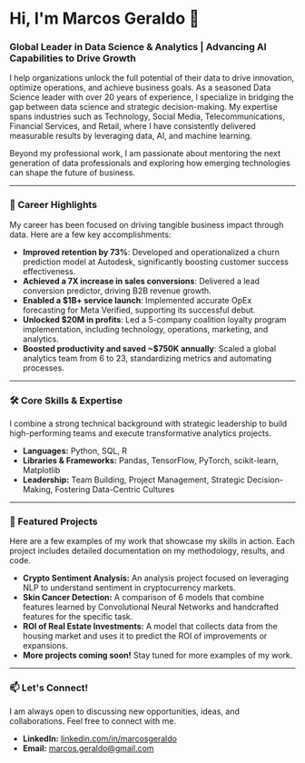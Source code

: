 # Hi, I'm Marcos Geraldo 👋

### Global Leader in Data Science & Analytics | Advancing AI Capabilities to Drive Growth

I help organizations unlock the full potential of their data to drive innovation, optimize operations, and achieve business goals. As a seasoned Data Science leader with over 20 years of experience, I specialize in bridging the gap between data science and strategic decision-making. My expertise spans industries such as Technology, Social Media, Telecommunications, Financial Services, and Retail, where I have consistently delivered measurable results by leveraging data, AI, and machine learning.

Beyond my professional work, I am passionate about mentoring the next generation of data professionals and exploring how emerging technologies can shape the future of business.

---

### 🚀 Career Highlights

My career has been focused on driving tangible business impact through data. Here are a few key accomplishments:

* **Improved retention by 73%**: Developed and operationalized a churn prediction model at Autodesk, significantly boosting customer success effectiveness.
* **Achieved a 7X increase in sales conversions**: Delivered a lead conversion predictor, driving B2B revenue growth.
* **Enabled a $1B+ service launch**: Implemented accurate OpEx forecasting for Meta Verified, supporting its successful debut.
* **Unlocked $20M in profits**: Led a 5-company coalition loyalty program implementation, including technology, operations, marketing, and analytics.
* **Boosted productivity and saved ~$750K annually**: Scaled a global analytics team from 6 to 23, standardizing metrics and automating processes.

---

### 🛠️ Core Skills & Expertise

I combine a strong technical background with strategic leadership to build high-performing teams and execute transformative analytics projects.

* **Languages:** Python, SQL, R
* **Libraries & Frameworks:** Pandas, TensorFlow, PyTorch, scikit-learn, Matplotlib
* **Leadership:** Team Building, Project Management, Strategic Decision-Making, Fostering Data-Centric Cultures

---

### 📂 Featured Projects

Here are a few examples of my work that showcase my skills in action. Each project includes detailed documentation on my methodology, results, and code.

* **Crypto Sentiment Analysis:** An analysis project focused on leveraging NLP to understand sentiment in cryptocurrency markets.
* **Skin Cancer Detection:** A comparison of 6 models that combine features learned by Convolutional Neural Networks and handcrafted features for the specific task.
* **ROI of Real Estate Investments:** A model that collects data from the housing market and uses it to predict the ROI of improvements or expansions.  
* **More projects coming soon!** Stay tuned for more examples of my work.

---

### 📫 Let's Connect!

I am always open to discussing new opportunities, ideas, and collaborations. Feel free to connect with me.

* **LinkedIn:** [linkedin.com/in/marcosgeraldo](https://www.linkedin.com/in/marcosgeraldo)
* **Email:** [marcos.geraldo@gmail.com](mailto:marcos.geraldo@gmail.com)
  

